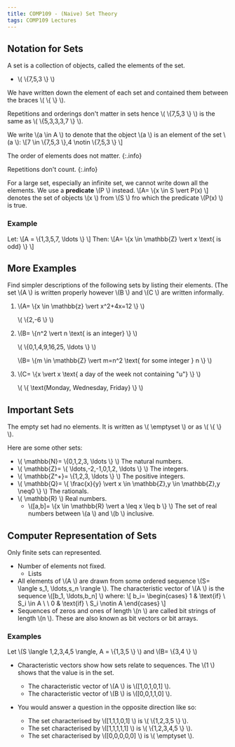 ```yaml
---
title: COMP109 - (Naive) Set Theory
tags: COMP109 Lectures
---
```

## Notation for Sets
A set is a collection of objects, called the elements of the set. 

*  \\( \\{7,5,3 \\} \\)

We have written down the element of each set and contained them between the braces  \\( \\{ \\} \\).

Repetitions and orderings don't matter in sets hence  \\( \\{7,5,3 \\} \\) is the same as  \\( \\{5,3,3,3,7 \\} \\). 

We write  \\(a \\in A \\) to denote that the object  \\(a \\) is an element of the set  \\(a \\):  \\[7 \\in \\{7,5,3 \\},4 \\notin \\{7,5,3 \\} \\]

The order of elements does not matter.
{:.info}

Repetitions don't count.
{:.info}

For a large set, especially an infinite set, we cannot write down all the elements. We use a **predicate**  \\(P \\) instead.
 \\[A= \\{x \\in S \\vert P(x) \\]
denotes the set of objects  \\(x \\) from  \\(S \\) fro which the predicate  \\(P(x) \\) is true.

### Example
Let:
 \\[A =  \\{1,3,5,7, \\ldots \\} \\]
Then:
 \\[A= \\{x \\in  \\mathbb{Z}  \\vert x  \\text{ is odd} \\} \\]

## More Examples
Find simpler descriptions of the following sets by listing their elements. (The set  \\(A \\) is written properly however  \\(B \\) and  \\(C \\) are written informally.

1.  \\(A= \\{x \\in \\mathbb{z} \\vert x^2+4x=12 \\} \\)

	 \\( \\{2,-6 \\} \\)
1.  \\(B= \\{n^2 \\vert n  \\text{ is an integer} \\} \\)

	 \\( \\{0,1,4,9,16,25, \\ldots \\} \\)
	
	 \\(B= \\{m \\in \\mathbb{Z} \\vert m=n^2  \\text{ for some integer } n \\} \\)
	
1.  \\(C= \\{x \\vert x  \\text{ a day of the week not containing "u"} \\} \\)
	
	 \\( \\{ \\text{Monday, Wednesday, Friday} \\} \\)
	
## Important Sets
The empty set had no elements. It is written as  \\( \\emptyset \\) or as  \\( \\{ \\} \\). 

Here are some other sets:

*  \\( \\mathbb{N}= \\{0,1,2,3, \\ldots \\} \\) The natural numbers.
*  \\( \\mathbb{Z}= \\{ \\ldots,-2,-1,0,1,2, \\ldots \\} \\) The integers.
*  \\( \\mathbb{Z^+}= \\{1,2,3, \\ldots \\} \\) The positive integers.
*  \\( \\mathbb{Q}= \\{ \\frac{x}{y} \\vert x  \\in \\mathbb{Z},y \\in \\mathbb{Z},y \\neq0 \\} \\) The rationals.
*  \\( \\mathbb{R} \\) Real numbers.
	*  \\([a,b]= \\{x \\in \\mathbb{R} \\vert a \\leq x  \\leq b \\} \\) The set of real numbers between  \\(a \\) and  \\(b \\) inclusive.
	
## Computer Representation of Sets
Only finite sets can represented.

* Number of elements not fixed.
	* Lists
* All elements of  \\(A \\) are drawn from some ordered sequence  \\(S= \\langle s_1, \\ldots,s_n \\rangle \\). The characteristic vector of  \\(A \\) is the sequence  \\([b_1, \\ldots,b_n] \\) where:
 \\[
    b_i=
     \\begin{cases}
      1 &  \\text{if} \\ S_i \\in A  \\ \\
      0 &  \\text{if} \\ S_i \\notin A
     \\end{cases}
 \\]
* Sequences of zeros and ones of length  \\(n \\) are called bit strings of length  \\(n \\). These are also known as bit vectors or bit arrays.

### Examples
Let  \\(S \\langle 1,2,3,4,5 \\rangle, A =  \\{1,3,5 \\} \\) and  \\(B= \\{3,4 \\} \\)

* Characteristic vectors show how sets relate to sequences. The  \\(1 \\) shows that the value is in the set.
	* The characteristic vector of  \\(A \\) is  \\([1,0,1,0,1] \\). 
	* The characteristic vector of  \\(B \\) is  \\([0,0,1,1,0] \\).
	
* You would answer a question in the opposite direction like so:
	* The set characterised by  \\([1,1,1,0,1] \\) is  \\( \\{1,2,3,5 \\} \\).
	* The set characterised by  \\([1,1,1,1,1] \\) is  \\( \\{1,2,3,4,5 \\} \\).
	* The set characterised by  \\([0,0,0,0,0] \\) is  \\( \\emptyset \\).

